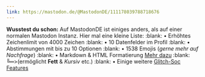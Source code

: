 ```yaml
---
link: https://mastodon.de/@MastodonDE/111178039788718676
---
```



**Wusstest du schon:**
Auf MastodonDE ist einiges anders, als auf einer normalen Mastodon Instanz. 
Hier mal eine kleine Liste:
:blank: • Erhöhtes Zeichenlimit von 4000 Zeichen
:blank: • 10 Datenfelder im Profil
:blank: • Abstimmungen mit bis zu 10 Optionen
:blank: • 1538 Emojis (*gerne mehr auf Nachfrage*)
:blank: • Markdown & HTML Formatierung [Mehr dazu]()
:blank: ╚═>(ermöglicht **Fett** & *Kursiv* etc.)
:blank: • Einige weitere [Glitch-Soc Features](https://glitch-soc.github.io/docs/)


